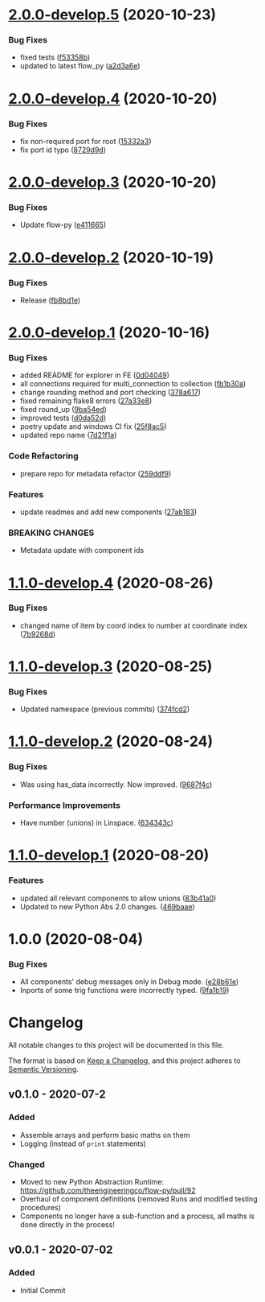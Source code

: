 # [2.0.0-develop.5](https://github.com/theengineeringco/flow-package-maths/compare/v2.0.0-develop.4...v2.0.0-develop.5) (2020-10-23)


### Bug Fixes

* fixed tests ([f53358b](https://github.com/theengineeringco/flow-package-maths/commit/f53358b3a8cfc404323e6848e508cd4bfebcc9c9))
* updated to latest flow_py ([a2d3a6e](https://github.com/theengineeringco/flow-package-maths/commit/a2d3a6e6f5d06a0372c76d3a9760231e8bcd3a2f))

# [2.0.0-develop.4](https://github.com/theengineeringco/flow-package-maths/compare/v2.0.0-develop.3...v2.0.0-develop.4) (2020-10-20)


### Bug Fixes

* fix non-required port for root ([15332a3](https://github.com/theengineeringco/flow-package-maths/commit/15332a3bb7146587046c930fea31fd8cd804862e))
* fix port id typo ([8729d9d](https://github.com/theengineeringco/flow-package-maths/commit/8729d9d00536d9c872e40383f792fe7d98457e91))

# [2.0.0-develop.3](https://github.com/theengineeringco/flow-package-maths/compare/v2.0.0-develop.2...v2.0.0-develop.3) (2020-10-20)


### Bug Fixes

* Update flow-py ([e411665](https://github.com/theengineeringco/flow-package-maths/commit/e4116650b81edd3c2bdaae73479a2492f285e29d))

# [2.0.0-develop.2](https://github.com/theengineeringco/flow-package-maths/compare/v2.0.0-develop.1...v2.0.0-develop.2) (2020-10-19)


### Bug Fixes

* Release ([fb8bd1e](https://github.com/theengineeringco/flow-package-maths/commit/fb8bd1e5356c6b5f3776571793be96a83699fe56))

# [2.0.0-develop.1](https://github.com/theengineeringco/flow-package-maths/compare/v1.1.0-develop.4...v2.0.0-develop.1) (2020-10-16)


### Bug Fixes

* added README for explorer in FE ([0d04049](https://github.com/theengineeringco/flow-package-maths/commit/0d04049a8ba8347cfaf09465c119b74bef98300b))
* all connections required for multi_connection to collection ([fb1b30a](https://github.com/theengineeringco/flow-package-maths/commit/fb1b30ad10997b245a4908a3a85168ef96270b21))
* change rounding method and port checking ([378a617](https://github.com/theengineeringco/flow-package-maths/commit/378a617a22b6ccfa5b40bec514a05f513ba4fde0))
* fixed remaining flake8 errors ([27a33e8](https://github.com/theengineeringco/flow-package-maths/commit/27a33e835f99a1da4a22ad765c910c3ad453c14d))
* fixed round_up ([9ba54ed](https://github.com/theengineeringco/flow-package-maths/commit/9ba54ed523f8f16b2890d40f927edb9521a018b6))
* improved tests ([d0da52d](https://github.com/theengineeringco/flow-package-maths/commit/d0da52d89002d0c0cf8f17904e29577f623cd3c3))
* poetry update and windows CI fix ([25f8ac5](https://github.com/theengineeringco/flow-package-maths/commit/25f8ac5c2de31b39806b5aac641000f2c3bedd74))
* updated repo name ([7d21f1a](https://github.com/theengineeringco/flow-package-maths/commit/7d21f1abd1a42a46c7d8bb37389bd7106ec279db))


### Code Refactoring

* prepare repo for metadata refactor ([259ddf9](https://github.com/theengineeringco/flow-package-maths/commit/259ddf92271d5fdb432e0724d565c4fb766a130b))


### Features

* update readmes and add new components ([27ab183](https://github.com/theengineeringco/flow-package-maths/commit/27ab1839d0a7eac46f285684a3908245cc1f175d))


### BREAKING CHANGES

* Metadata update with component ids

# [1.1.0-develop.4](https://github.com/theengineeringco/flow-package-maths/compare/v1.1.0-develop.3...v1.1.0-develop.4) (2020-08-26)


### Bug Fixes

* changed name of item by coord index to number at coordinate index ([7b9268d](https://github.com/theengineeringco/flow-package-maths/commit/7b9268da6f5dc37aa647860b74dc11fc3c62d64b))

# [1.1.0-develop.3](https://github.com/theengineeringco/flow-package-maths/compare/v1.1.0-develop.2...v1.1.0-develop.3) (2020-08-25)


### Bug Fixes

* Updated namespace (previous commits) ([374fcd2](https://github.com/theengineeringco/flow-package-maths/commit/374fcd21282891b41c5677c517c186651c5a0319))

# [1.1.0-develop.2](https://github.com/theengineeringco/flow-package-maths/compare/v1.1.0-develop.1...v1.1.0-develop.2) (2020-08-24)


### Bug Fixes

* Was using has_data incorrectly. Now improved. ([9687f4c](https://github.com/theengineeringco/flow-package-maths/commit/9687f4c4d17857ed363a1fb92ada2b2a74e0a3f4))


### Performance Improvements

* Have number (unions) in Linspace. ([634343c](https://github.com/theengineeringco/flow-package-maths/commit/634343cd808018c0dcb4f11aff4d88ad471c198c))

# [1.1.0-develop.1](https://github.com/theengineeringco/flow-package-maths/compare/v1.0.0...v1.1.0-develop.1) (2020-08-20)


### Features

* updated all relevant components to allow unions ([83b41a0](https://github.com/theengineeringco/flow-package-maths/commit/83b41a0ab20f050ec0b3a48b3e02c7e8729a5783))
* Updated to new Python Abs 2.0 changes. ([469baae](https://github.com/theengineeringco/flow-package-maths/commit/469baae3285c4dee4decb6582a3be1982c8dc9d5))

# 1.0.0 (2020-08-04)


### Bug Fixes

* All components' debug messages only in Debug mode. ([e28b61e](https://github.com/theengineeringco/flow-package-maths/commit/e28b61eece4bfe93e58a5b8c8be42ffb6b7883ec))
* Inports of some trig functions were incorrectly typed. ([9fa1b19](https://github.com/theengineeringco/flow-package-maths/commit/9fa1b19aa4e4292c6ced069692c6d7ede8e0210b))

# Changelog

All notable changes to this project will be documented in this file.

The format is based on [Keep a Changelog](https://keepachangelog.com/en/1.0.0/),
and this project adheres to [Semantic Versioning](https://semver.org/spec/v2.0.0.html).

## v0.1.0 - 2020-07-2

### Added

- Assemble arrays and perform basic maths on them
- Logging (instead of `print` statements)

### Changed

- Moved to new Python Abstraction Runtime: https://github.com/theengineeringco/flow-py/pull/92
- Overhaul of component definitions (removed Runs and modified testing procedures)
- Components no longer have a sub-function and a process, all maths is done directly in the process!

## v0.0.1 - 2020-07-02

### Added

- Initial Commit

[0.0.1]: https://github.com/theengineeringco/flow-package-maths
